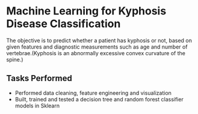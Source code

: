 # Machine Learning for Kyphosis Disease Classification
The objective is to  predict whether a patient has kyphosis or not, based on given features and diagnostic measurements such as age and number of vertebrae.(Kyphosis is an abnormally excessive convex curvature of the spine.)


## Tasks Performed
* Performed data cleaning, feature engineering and visualization
* Built, trained and tested a decision tree and random forest classifier models in Sklearn
